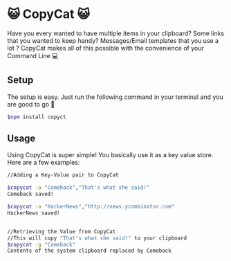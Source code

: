 :smiley_cat: CopyCat :smiley_cat:
===========

Have you every wanted to have multiple items in your clipboard? Some links that you wanted to keep handy? Messages/Email templates that you use a lot ? CopyCat makes all of this possible with the convenience of your Command Line :computer:


Setup
------
The setup is easy. Just run the following command in your terminal and you are good to go :raised_hands:
```bash
$npm install copyct
```

Usage
------
Using CopyCat is super simple! You basically use it as a key value store. Here are a few examples:

```bash
//Adding a Key-Value pair to CopyCat

$copycat -a "Comeback","That's what she said!"
Comeback saved!

$copycat -a "HackerNews","http://news.ycombinator.com"
HackerNews saved!


//Retrieving the Value from CopyCat
//This will copy "That's what she said!" to your clipboard
$copycat -g "Comeback"
Contents of the system clipboard replaced by Comeback
```
